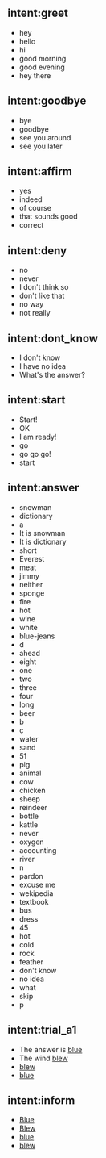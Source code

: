 ## intent:greet
- hey
- hello
- hi
- good morning
- good evening
- hey there

## intent:goodbye
- bye
- goodbye
- see you around
- see you later

## intent:affirm
- yes
- indeed
- of course
- that sounds good
- correct

## intent:deny
- no
- never
- I don't think so
- don't like that
- no way
- not really

## intent:dont_know
- I don't know
- I have no idea
- What's the answer?

## intent:start
- Start!
- OK
- I am ready!
- go
- go go go!
- start

## intent:answer
- snowman
- dictionary
- a
- It is snowman
- It is dictionary
- short
- Everest
- meat
- jimmy
- neither
- sponge
- fire
- hot
- wine
- white
- blue-jeans
- d
- ahead
- eight
- one
- two
- three
- four
- long
- beer
- b
- c
- water
- sand
- 51
- pig
- animal
- cow
- chicken
- sheep
- reindeer
- bottle
- kattle
- never
- oxygen
- accounting
- river
- n
- pardon
- excuse me
- wekipedia
- textbook
- bus
- dress
- 45
- hot
- cold
- rock
- feather
- don't know
- no idea
- what
- skip
- p

## intent:trial_a1
- The answer is [blue](yn)
- The wind [blew](yn)
- [blew](yn)
- [blue](yn)

## intent:inform
- [Blue](yn)
- [Blew](yn)
- [blue](yn)
- [blew](yn)